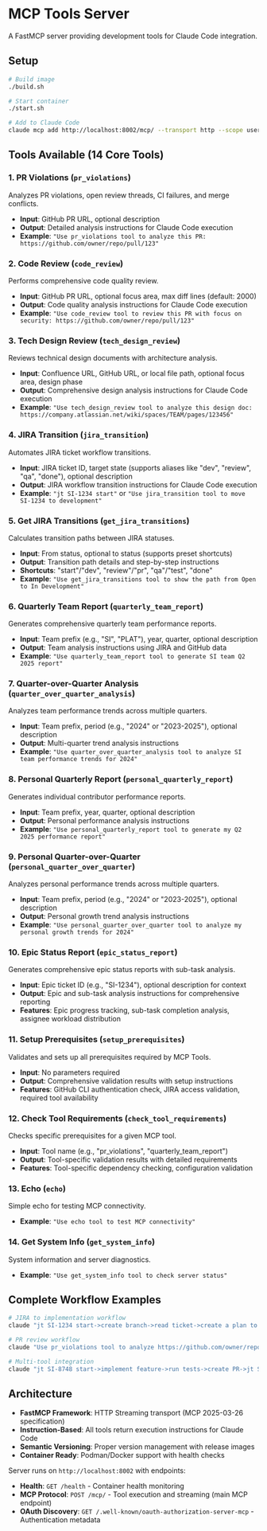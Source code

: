 # MCP Tools Server

A FastMCP server providing development tools for Claude Code integration.

## Setup

```bash
# Build image
./build.sh

# Start container  
./start.sh

# Add to Claude Code
claude mcp add http://localhost:8002/mcp/ --transport http --scope user --name mcp-tools
```

## Tools Available (14 Core Tools)

### 1. PR Violations (`pr_violations`)
Analyzes PR violations, open review threads, CI failures, and merge conflicts.

- **Input**: GitHub PR URL, optional description
- **Output**: Detailed analysis instructions for Claude Code execution
- **Example**: `"Use pr_violations tool to analyze this PR: https://github.com/owner/repo/pull/123"`

### 2. Code Review (`code_review`)
Performs comprehensive code quality review.

- **Input**: GitHub PR URL, optional focus area, max diff lines (default: 2000)
- **Output**: Code quality analysis instructions for Claude Code execution
- **Example**: `"Use code_review tool to review this PR with focus on security: https://github.com/owner/repo/pull/123"`

### 3. Tech Design Review (`tech_design_review`)
Reviews technical design documents with architecture analysis.

- **Input**: Confluence URL, GitHub URL, or local file path, optional focus area, design phase
- **Output**: Comprehensive design analysis instructions for Claude Code execution
- **Example**: `"Use tech_design_review tool to analyze this design doc: https://company.atlassian.net/wiki/spaces/TEAM/pages/123456"`

### 4. JIRA Transition (`jira_transition`)
Automates JIRA ticket workflow transitions.

- **Input**: JIRA ticket ID, target state (supports aliases like "dev", "review", "qa", "done"), optional description
- **Output**: JIRA workflow transition instructions for Claude Code execution
- **Example**: `"jt SI-1234 start"` or `"Use jira_transition tool to move SI-1234 to development"`

### 5. Get JIRA Transitions (`get_jira_transitions`)
Calculates transition paths between JIRA statuses.

- **Input**: From status, optional to status (supports preset shortcuts)
- **Output**: Transition path details and step-by-step instructions
- **Shortcuts**: "start"/"dev", "review"/"pr", "qa"/"test", "done"
- **Example**: `"Use get_jira_transitions tool to show the path from Open to In Development"`

### 6. Quarterly Team Report (`quarterly_team_report`)
Generates comprehensive quarterly team performance reports.

- **Input**: Team prefix (e.g., "SI", "PLAT"), year, quarter, optional description
- **Output**: Team analysis instructions using JIRA and GitHub data
- **Example**: `"Use quarterly_team_report tool to generate SI team Q2 2025 report"`

### 7. Quarter-over-Quarter Analysis (`quarter_over_quarter_analysis`)
Analyzes team performance trends across multiple quarters.

- **Input**: Team prefix, period (e.g., "2024" or "2023-2025"), optional description
- **Output**: Multi-quarter trend analysis instructions
- **Example**: `"Use quarter_over_quarter_analysis tool to analyze SI team performance trends for 2024"`

### 8. Personal Quarterly Report (`personal_quarterly_report`)
Generates individual contributor performance reports.

- **Input**: Team prefix, year, quarter, optional description
- **Output**: Personal performance analysis instructions
- **Example**: `"Use personal_quarterly_report tool to generate my Q2 2025 performance report"`

### 9. Personal Quarter-over-Quarter (`personal_quarter_over_quarter`)
Analyzes personal performance trends across multiple quarters.

- **Input**: Team prefix, period (e.g., "2024" or "2023-2025"), optional description
- **Output**: Personal growth trend analysis instructions
- **Example**: `"Use personal_quarter_over_quarter tool to analyze my personal growth trends for 2024"`

### 10. Epic Status Report (`epic_status_report`)
Generates comprehensive epic status reports with sub-task analysis.

- **Input**: Epic ticket ID (e.g., "SI-1234"), optional description for context
- **Output**: Epic and sub-task analysis instructions for comprehensive reporting
- **Features**: Epic progress tracking, sub-task completion analysis, assignee workload distribution

### 11. Setup Prerequisites (`setup_prerequisites`)
Validates and sets up all prerequisites required by MCP Tools.

- **Input**: No parameters required
- **Output**: Comprehensive validation results with setup instructions
- **Features**: GitHub CLI authentication check, JIRA access validation, required tool availability

### 12. Check Tool Requirements (`check_tool_requirements`)
Checks specific prerequisites for a given MCP tool.

- **Input**: Tool name (e.g., "pr_violations", "quarterly_team_report")
- **Output**: Tool-specific validation results with detailed requirements
- **Features**: Tool-specific dependency checking, configuration validation

### 13. Echo (`echo`)
Simple echo for testing MCP connectivity.

- **Example**: `"Use echo tool to test MCP connectivity"`

### 14. Get System Info (`get_system_info`)
System information and server diagnostics.

- **Example**: `"Use get_system_info tool to check server status"`

## Complete Workflow Examples

```bash
# JIRA to implementation workflow
claude "jt SI-1234 start->create branch->read ticket->create a plan to implement ticket spec"

# PR review workflow  
claude "Use pr_violations tool to analyze https://github.com/owner/repo/pull/123->create todo list->fix violations"

# Multi-tool integration
claude "jt SI-8748 start->implement feature->run tests->create PR->jt SI-8748 review->merge->jt SI-8748 done"
```

## Architecture

- **FastMCP Framework**: HTTP Streaming transport (MCP 2025-03-26 specification)
- **Instruction-Based**: All tools return execution instructions for Claude Code
- **Semantic Versioning**: Proper version management with release images
- **Container Ready**: Podman/Docker support with health checks

Server runs on `http://localhost:8002` with endpoints:
- **Health**: `GET /health` - Container health monitoring
- **MCP Protocol**: `POST /mcp/` - Tool execution and streaming (main MCP endpoint)
- **OAuth Discovery**: `GET /.well-known/oauth-authorization-server-mcp` - Authentication metadata